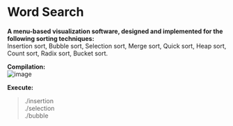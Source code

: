 # Word Search

**A menu-based visualization software, designed and implemented for the following sorting techniques:** <br/> Insertion sort, Bubble sort, Selection sort, Merge sort, Quick sort, Heap sort, Count sort, Radix sort, Bucket sort.

**Compilation:** <br/>
![image](https://github.com/user-attachments/assets/f1375c39-4b2b-4157-bd85-467c4eb20d82)

**Execute:**
> ./insertion <br/>
> ./selection <br/>
> ./bubble
